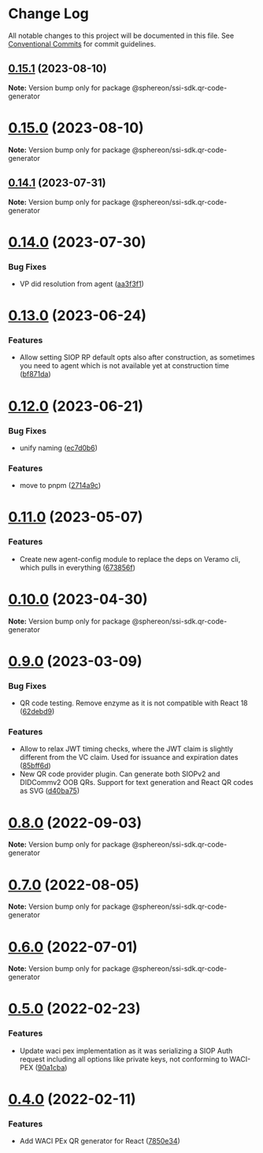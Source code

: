 # Change Log

All notable changes to this project will be documented in this file.
See [Conventional Commits](https://conventionalcommits.org) for commit guidelines.

## [0.15.1](https://github.com/Sphereon-Opensource/SSI-SDK/compare/v0.15.0...v0.15.1) (2023-08-10)

**Note:** Version bump only for package @sphereon/ssi-sdk.qr-code-generator

# [0.15.0](https://github.com/Sphereon-Opensource/SSI-SDK/compare/v0.14.1...v0.15.0) (2023-08-10)

**Note:** Version bump only for package @sphereon/ssi-sdk.qr-code-generator

## [0.14.1](https://github.com/Sphereon-Opensource/SSI-SDK/compare/v0.14.0...v0.14.1) (2023-07-31)

**Note:** Version bump only for package @sphereon/ssi-sdk.qr-code-generator

# [0.14.0](https://github.com/Sphereon-Opensource/SSI-SDK/compare/v0.13.0...v0.14.0) (2023-07-30)

### Bug Fixes

- VP did resolution from agent ([aa3f3f1](https://github.com/Sphereon-Opensource/SSI-SDK/commit/aa3f3f1173f502c5414a2237231306311ed4d1fc))

# [0.13.0](https://github.com/Sphereon-Opensource/SSI-SDK/compare/v0.12.0...v0.13.0) (2023-06-24)

### Features

- Allow setting SIOP RP default opts also after construction, as sometimes you need to agent which is not available yet at construction time ([bf871da](https://github.com/Sphereon-Opensource/SSI-SDK/commit/bf871dab0dc670c4e072d177998c6890f28b8fa7))

# [0.12.0](https://github.com/Sphereon-Opensource/SSI-SDK/compare/v0.11.0...v0.12.0) (2023-06-21)

### Bug Fixes

- unify naming ([ec7d0b6](https://github.com/Sphereon-Opensource/SSI-SDK/commit/ec7d0b6ced54a792ede23937c7043e53d7121e42))

### Features

- move to pnpm ([2714a9c](https://github.com/Sphereon-Opensource/SSI-SDK/commit/2714a9c786b8591de41310a83aff19f62cf65e77))

# [0.11.0](https://github.com/Sphereon-Opensource/SSI-SDK/compare/v0.10.1...v0.11.0) (2023-05-07)

### Features

- Create new agent-config module to replace the deps on Veramo cli, which pulls in everything ([673856f](https://github.com/Sphereon-Opensource/SSI-SDK/commit/673856f587885743300aaafea791e3696d9c456f))

# [0.10.0](https://github.com/Sphereon-Opensource/SSI-SDK/compare/v0.9.0...v0.10.0) (2023-04-30)

**Note:** Version bump only for package @sphereon/ssi-sdk.qr-code-generator

# [0.9.0](https://github.com/Sphereon-Opensource/SSI-SDK/compare/v0.8.0...v0.9.0) (2023-03-09)

### Bug Fixes

- QR code testing. Remove enzyme as it is not compatible with React 18 ([62debd9](https://github.com/Sphereon-Opensource/SSI-SDK/commit/62debd972f51a3f1ad90e922115eed4c2f56cefb))

### Features

- Allow to relax JWT timing checks, where the JWT claim is slightly different from the VC claim. Used for issuance and expiration dates ([85bff6d](https://github.com/Sphereon-Opensource/SSI-SDK/commit/85bff6da21dea5d8f636ea1f55b41be00b18b002))
- New QR code provider plugin. Can generate both SIOPv2 and DIDCommv2 OOB QRs. Support for text generation and React QR codes as SVG ([d40ba75](https://github.com/Sphereon-Opensource/SSI-SDK/commit/d40ba75600b3dadd07bff6ecc423000023f3d958))

# [0.8.0](https://github.com/Sphereon-Opensource/SSI-SDK/compare/v0.7.0...v0.8.0) (2022-09-03)

**Note:** Version bump only for package @sphereon/ssi-sdk.qr-code-generator

# [0.7.0](https://github.com/Sphereon-Opensource/SSI-SDK/compare/v0.6.0...v0.7.0) (2022-08-05)

**Note:** Version bump only for package @sphereon/ssi-sdk.qr-code-generator

# [0.6.0](https://github.com/Sphereon-Opensource/SSI-SDK/compare/v0.5.1...v0.6.0) (2022-07-01)

**Note:** Version bump only for package @sphereon/ssi-sdk.qr-code-generator

# [0.5.0](https://github.com/Sphereon-Opensource/SSI-SDK/compare/v0.4.0...v0.5.0) (2022-02-23)

### Features

- Update waci pex implementation as it was serializing a SIOP Auth request including all options like private keys, not conforming to WACI-PEX ([90a1cba](https://github.com/Sphereon-Opensource/SSI-SDK/commit/90a1cba359b7a946951ef0d47746d01b3cbc225e))

# [0.4.0](https://github.com/Sphereon-Opensource/SSI-SDK/compare/v0.3.4...v0.4.0) (2022-02-11)

### Features

- Add WACI PEx QR generator for React ([7850e34](https://github.com/Sphereon-Opensource/SSI-SDK/commit/7850e34ad2af58f62523a2346826d12280216d31))
